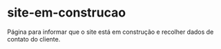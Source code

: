 # site-em-construcao
Página para informar que o site está em construção e recolher dados de contato do cliente.
